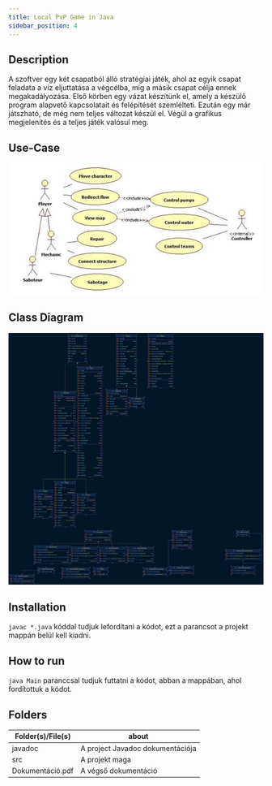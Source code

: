 ```yaml
---
title: Local PvP Game in Java
sidebar_position: 4
---
```


## Description

A szoftver egy két csapatból álló stratégiai játék, ahol az egyik csapat feladata a víz eljuttatása a végcélba, míg a másik csapat célja ennek megakadályozása.
Első körben egy vázat készítünk el, amely a készülő program alapvető kapcsolatait és felépítését szemlélteti.
Ezután egy már játszható, de még nem teljes változat készül el.
Végül a grafikus megjelenítés és a teljes játék valósul meg.

## Use-Case

![Use-Case diagram](../static/img/java-pvp-use-case.jpg)

## Class Diagram

![class diagram](../static/img/java-pvp-class.png)

## Installation

`javac *.java` kóddal tudjuk lefordítani a kódot, ezt a parancsot a projekt mappán belül kell kiadni.

## How to run

`java Main` paranccsal tudjuk futtatni a kódot, abban a mappában, ahol fordítottuk a
kódot.

## Folders

|Folder(s)/File(s)|about|
|-|-|
|javadoc|A project Javadoc dokumentációja|
|src|A projekt maga|
|Dokumentáció.pdf|A végső dokumentáció|